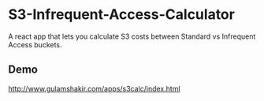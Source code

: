 # S3-Infrequent-Access-Calculator
A react app that lets you calculate S3 costs between Standard vs Infrequent Access buckets.

## Demo

http://www.gulamshakir.com/apps/s3calc/index.html
